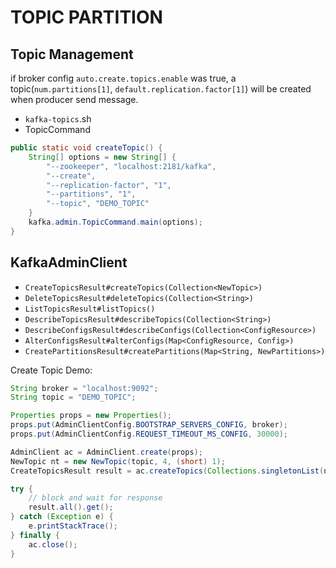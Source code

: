 # TOPIC PARTITION

## Topic Management

if broker config `auto.create.topics.enable` was true, a topic(`num.partitions[1]`, `default.replication.factor[1]`) will be created when producer send message.

- `kafka-topics`.sh
- TopicCommand

```java
public static void createTopic() {
    String[] options = new String[] {
        "--zookeeper", "localhost:2181/kafka",
        "--create",
        "--replication-factor", "1",
        "--partitions", "1",
        "--topic", "DEMO_TOPIC"
    }
    kafka.admin.TopicCommand.main(options);
}
```

## KafkaAdminClient

- `CreateTopicsResult#createTopics(Collection<NewTopic>)`
- `DeleteTopicsResult#deleteTopics(Collection<String>)`
- `ListTopicsResult#listTopics()`
- `DescribeTopicsResult#describeTopics(Collection<String>)`
- `DescribeConfigsResult#describeConfigs(Collection<ConfigResource>)`
- `AlterConfigsResult#alterConfigs(Map<ConfigResource, Config>)`
- `CreatePartitionsResult#createPartitions(Map<String, NewPartitions>)`

Create Topic Demo:

```java
String broker = "localhost:9092";
String topic = "DEMO_TOPIC";

Properties props = new Properties();
props.put(AdminClientConfig.BOOTSTRAP_SERVERS_CONFIG, broker);
props.put(AdminClientConfig.REQUEST_TIMEOUT_MS_CONFIG, 30000);

AdminClient ac = AdminClient.create(props);
NewTopic nt = new NewTopic(topic, 4, (short) 1);
CreateTopicsResult result = ac.createTopics(Collections.singletonList(nt));

try {
    // block and wait for response
    result.all().get();
} catch (Exception e) {
    e.printStackTrace();
} finally {
    ac.close();
}
```
